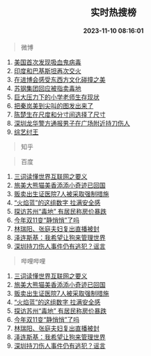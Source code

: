 <div align="center"><h2>实时热搜榜</h2><h4>2023-11-10 08:16:01</h4></div>

> 微博  

1. [美国首次发现吸血鬼病毒](https://s.weibo.com/weibo?q=%23%E7%BE%8E%E5%9B%BD%E9%A6%96%E6%AC%A1%E5%8F%91%E7%8E%B0%E5%90%B8%E8%A1%80%E9%AC%BC%E7%97%85%E6%AF%92%23&t=31&band_rank=1&Refer=top)<br />
2. [印度和巴基斯坦再次交火](https://s.weibo.com/weibo?q=%23%E5%8D%B0%E5%BA%A6%E5%92%8C%E5%B7%B4%E5%9F%BA%E6%96%AF%E5%9D%A6%E5%86%8D%E6%AC%A1%E4%BA%A4%E7%81%AB%23&t=31&band_rank=2&Refer=top)<br />
3. [在进博会感受东西方文化碰撞之美](https://s.weibo.com/weibo?q=%23%E5%9C%A8%E8%BF%9B%E5%8D%9A%E4%BC%9A%E6%84%9F%E5%8F%97%E4%B8%9C%E8%A5%BF%E6%96%B9%E6%96%87%E5%8C%96%E7%A2%B0%E6%92%9E%E4%B9%8B%E7%BE%8E%23&t=31&band_rank=3&Refer=top)<br />
4. [苏钢集团回应被指卖毒地](https://s.weibo.com/weibo?q=%23%E8%8B%8F%E9%92%A2%E9%9B%86%E5%9B%A2%E5%9B%9E%E5%BA%94%E8%A2%AB%E6%8C%87%E5%8D%96%E6%AF%92%E5%9C%B0%23&t=31&band_rank=4&Refer=top)<br />
5. [巨大压力下的小学老师生存现状](https://s.weibo.com/weibo?q=%23%E5%B7%A8%E5%A4%A7%E5%8E%8B%E5%8A%9B%E4%B8%8B%E7%9A%84%E5%B0%8F%E5%AD%A6%E8%80%81%E5%B8%88%E7%94%9F%E5%AD%98%E7%8E%B0%E7%8A%B6%23&t=31&band_rank=5&Refer=top)<br />
6. [把秦岚美到尖叫的图发出来了](https://s.weibo.com/weibo?q=%23%E6%8A%8A%E7%A7%A6%E5%B2%9A%E7%BE%8E%E5%88%B0%E5%B0%96%E5%8F%AB%E7%9A%84%E5%9B%BE%E5%8F%91%E5%87%BA%E6%9D%A5%E4%BA%86%23&t=31&band_rank=6&Refer=top)<br />
7. [陈楚生在尺度和分寸间选择了尺寸](https://s.weibo.com/weibo?q=%23%E9%99%88%E6%A5%9A%E7%94%9F%E5%9C%A8%E5%B0%BA%E5%BA%A6%E5%92%8C%E5%88%86%E5%AF%B8%E9%97%B4%E9%80%89%E6%8B%A9%E4%BA%86%E5%B0%BA%E5%AF%B8%23&t=31&band_rank=7&Refer=top)<br />
8. [深圳龙华警方通报男子在广场附近持刀伤人](https://s.weibo.com/weibo?q=%23%E6%B7%B1%E5%9C%B3%E9%BE%99%E5%8D%8E%E8%AD%A6%E6%96%B9%E9%80%9A%E6%8A%A5%E7%94%B7%E5%AD%90%E5%9C%A8%E5%B9%BF%E5%9C%BA%E9%99%84%E8%BF%91%E6%8C%81%E5%88%80%E4%BC%A4%E4%BA%BA%23&t=31&band_rank=8&Refer=top)<br />
9. [综艺纣王](https://s.weibo.com/weibo?q=%E7%BB%BC%E8%89%BA%E7%BA%A3%E7%8E%8B&t=31&band_rank=9&Refer=top)<br />

> 知乎  


> 百度  

1. [三词读懂世界互联网之要义](https://www.baidu.com/s?wd=%E4%B8%89%E8%AF%8D%E8%AF%BB%E6%87%82%E4%B8%96%E7%95%8C%E4%BA%92%E8%81%94%E7%BD%91%E4%B9%8B%E8%A6%81%E4%B9%89&sa=fyb_news&rsv_dl=fyb_news)<br />
2. [旅美大熊猫美香添添小奇迹已回国](https://www.baidu.com/s?wd=%E6%97%85%E7%BE%8E%E5%A4%A7%E7%86%8A%E7%8C%AB%E7%BE%8E%E9%A6%99%E6%B7%BB%E6%B7%BB%E5%B0%8F%E5%A5%87%E8%BF%B9%E5%B7%B2%E5%9B%9E%E5%9B%BD&sa=fyb_news&rsv_dl=fyb_news)<br />
3. [贩卖出生证医院7人被采取强制措施](https://www.baidu.com/s?wd=%E8%B4%A9%E5%8D%96%E5%87%BA%E7%94%9F%E8%AF%81%E5%8C%BB%E9%99%A27%E4%BA%BA%E8%A2%AB%E9%87%87%E5%8F%96%E5%BC%BA%E5%88%B6%E6%8E%AA%E6%96%BD&sa=fyb_news&rsv_dl=fyb_news)<br />
4. [“火焰蓝”的这组数字 拉满安全感](https://www.baidu.com/s?wd=%E2%80%9C%E7%81%AB%E7%84%B0%E8%93%9D%E2%80%9D%E7%9A%84%E8%BF%99%E7%BB%84%E6%95%B0%E5%AD%97+%E6%8B%89%E6%BB%A1%E5%AE%89%E5%85%A8%E6%84%9F&sa=fyb_news&rsv_dl=fyb_news)<br />
5. [探访苏州“毒地” 有居民称房价暴跌](https://www.baidu.com/s?wd=%E6%8E%A2%E8%AE%BF%E8%8B%8F%E5%B7%9E%E2%80%9C%E6%AF%92%E5%9C%B0%E2%80%9D+%E6%9C%89%E5%B1%85%E6%B0%91%E7%A7%B0%E6%88%BF%E4%BB%B7%E6%9A%B4%E8%B7%8C&sa=fyb_news&rsv_dl=fyb_news)<br />
6. [今年双11变“静悄悄”了吗](https://www.baidu.com/s?wd=%E4%BB%8A%E5%B9%B4%E5%8F%8C11%E5%8F%98%E2%80%9C%E9%9D%99%E6%82%84%E6%82%84%E2%80%9D%E4%BA%86%E5%90%97&sa=fyb_news&rsv_dl=fyb_news)<br />
7. [林瑞阳、张庭夫妇复出直播被封](https://www.baidu.com/s?wd=%E6%9E%97%E7%91%9E%E9%98%B3%E3%80%81%E5%BC%A0%E5%BA%AD%E5%A4%AB%E5%A6%87%E5%A4%8D%E5%87%BA%E7%9B%B4%E6%92%AD%E8%A2%AB%E5%B0%81&sa=fyb_news&rsv_dl=fyb_news)<br />
8. [泽连斯基：我希望让狗来管理世界](https://www.baidu.com/s?wd=%E6%B3%BD%E8%BF%9E%E6%96%AF%E5%9F%BA%EF%BC%9A%E6%88%91%E5%B8%8C%E6%9C%9B%E8%AE%A9%E7%8B%97%E6%9D%A5%E7%AE%A1%E7%90%86%E4%B8%96%E7%95%8C&sa=fyb_news&rsv_dl=fyb_news)<br />
9. [深圳持刀伤人事件仍有逃犯？谣言](https://www.baidu.com/s?wd=%E6%B7%B1%E5%9C%B3%E6%8C%81%E5%88%80%E4%BC%A4%E4%BA%BA%E4%BA%8B%E4%BB%B6%E4%BB%8D%E6%9C%89%E9%80%83%E7%8A%AF%EF%BC%9F%E8%B0%A3%E8%A8%80&sa=fyb_news&rsv_dl=fyb_news)<br />

> 哔哩哔哩  

1. [三词读懂世界互联网之要义](https://www.baidu.com/s?wd=%E4%B8%89%E8%AF%8D%E8%AF%BB%E6%87%82%E4%B8%96%E7%95%8C%E4%BA%92%E8%81%94%E7%BD%91%E4%B9%8B%E8%A6%81%E4%B9%89&sa=fyb_news&rsv_dl=fyb_news)<br />
2. [旅美大熊猫美香添添小奇迹已回国](https://www.baidu.com/s?wd=%E6%97%85%E7%BE%8E%E5%A4%A7%E7%86%8A%E7%8C%AB%E7%BE%8E%E9%A6%99%E6%B7%BB%E6%B7%BB%E5%B0%8F%E5%A5%87%E8%BF%B9%E5%B7%B2%E5%9B%9E%E5%9B%BD&sa=fyb_news&rsv_dl=fyb_news)<br />
3. [贩卖出生证医院7人被采取强制措施](https://www.baidu.com/s?wd=%E8%B4%A9%E5%8D%96%E5%87%BA%E7%94%9F%E8%AF%81%E5%8C%BB%E9%99%A27%E4%BA%BA%E8%A2%AB%E9%87%87%E5%8F%96%E5%BC%BA%E5%88%B6%E6%8E%AA%E6%96%BD&sa=fyb_news&rsv_dl=fyb_news)<br />
4. [“火焰蓝”的这组数字 拉满安全感](https://www.baidu.com/s?wd=%E2%80%9C%E7%81%AB%E7%84%B0%E8%93%9D%E2%80%9D%E7%9A%84%E8%BF%99%E7%BB%84%E6%95%B0%E5%AD%97+%E6%8B%89%E6%BB%A1%E5%AE%89%E5%85%A8%E6%84%9F&sa=fyb_news&rsv_dl=fyb_news)<br />
5. [探访苏州“毒地” 有居民称房价暴跌](https://www.baidu.com/s?wd=%E6%8E%A2%E8%AE%BF%E8%8B%8F%E5%B7%9E%E2%80%9C%E6%AF%92%E5%9C%B0%E2%80%9D+%E6%9C%89%E5%B1%85%E6%B0%91%E7%A7%B0%E6%88%BF%E4%BB%B7%E6%9A%B4%E8%B7%8C&sa=fyb_news&rsv_dl=fyb_news)<br />
6. [今年双11变“静悄悄”了吗](https://www.baidu.com/s?wd=%E4%BB%8A%E5%B9%B4%E5%8F%8C11%E5%8F%98%E2%80%9C%E9%9D%99%E6%82%84%E6%82%84%E2%80%9D%E4%BA%86%E5%90%97&sa=fyb_news&rsv_dl=fyb_news)<br />
7. [林瑞阳、张庭夫妇复出直播被封](https://www.baidu.com/s?wd=%E6%9E%97%E7%91%9E%E9%98%B3%E3%80%81%E5%BC%A0%E5%BA%AD%E5%A4%AB%E5%A6%87%E5%A4%8D%E5%87%BA%E7%9B%B4%E6%92%AD%E8%A2%AB%E5%B0%81&sa=fyb_news&rsv_dl=fyb_news)<br />
8. [泽连斯基：我希望让狗来管理世界](https://www.baidu.com/s?wd=%E6%B3%BD%E8%BF%9E%E6%96%AF%E5%9F%BA%EF%BC%9A%E6%88%91%E5%B8%8C%E6%9C%9B%E8%AE%A9%E7%8B%97%E6%9D%A5%E7%AE%A1%E7%90%86%E4%B8%96%E7%95%8C&sa=fyb_news&rsv_dl=fyb_news)<br />
9. [深圳持刀伤人事件仍有逃犯？谣言](https://www.baidu.com/s?wd=%E6%B7%B1%E5%9C%B3%E6%8C%81%E5%88%80%E4%BC%A4%E4%BA%BA%E4%BA%8B%E4%BB%B6%E4%BB%8D%E6%9C%89%E9%80%83%E7%8A%AF%EF%BC%9F%E8%B0%A3%E8%A8%80&sa=fyb_news&rsv_dl=fyb_news)<br />
